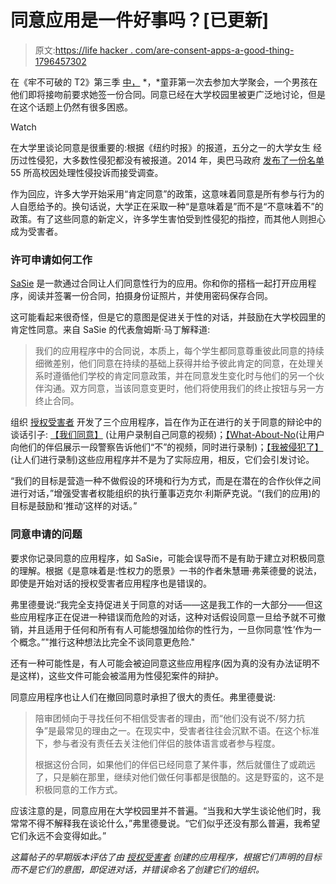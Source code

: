 # 同意应用是一件好事吗？[已更新]

> 原文:[https://life hacker . com/are-consent-apps-a-good-thing-1796457302](https://lifehacker.com/are-consent-apps-a-good-thing-1796457302)

在《牢不可破的 T2》第三季 [中，](http://www.avclub.com/tvclub/unbreakable-kimmy-schmidt-misses-mark-its-satire-c-256016) *，*童菲第一次去参加大学聚会，一个男孩在他们即将接吻前要求她签一份合同。同意已经在大学校园里被更广泛地讨论，但是在这个话题上仍然有很多困惑。

Watch

在大学里谈论同意是很重要的:根据《纽约时报》的报道，五分之一的大学女生 经历过性侵犯，大多数性侵犯都没有被报道。2014 年，奥巴马政府 [发布了一份名单](http://www.nytimes.com/2014/05/02/us/politics/us-lists-colleges-under-inquiry-over-sex-assault-cases.html)55 所高校因处理性侵投诉而接受调查。

作为回应，许多大学开始采用“肯定同意”的政策，这意味着同意是所有参与行为的人自愿给予的。换句话说，大学正在采取一种“是意味着是”而不是“不意味着不”的政策。有了这些同意的新定义，许多学生害怕受到性侵犯的指控，而其他人则担心成为受害者。

### 许可申请如何工作

[SaSie](http://sasie.date/) 是一款通过合同让人们同意性行为的应用。你和你的搭档一起打开应用程序，阅读并签署一份合同，拍摄身份证照片，并使用密码保存合同。

这可能看起来很奇怪，但是它的意图是促进关于性的对话，并鼓励在大学校园里的肯定性同意。来自 SaSie 的代表詹姆斯·马丁解释道:

> 我们的应用程序中的合同说，本质上，每个学生都同意尊重彼此同意的持续细微差别，他们同意在持续的基础上获得并给予彼此肯定的同意，在处理关系时遵循他们学校的肯定同意政策，并在同意发生变化时与他们的另一个伙伴沟通。双方同意，当该同意变更时，他们将使用我们的终止按钮与另一方终止合同。

组织 [授权受害者](http://empoweringvictims.org/) 开发了三个应用程序，旨在作为正在进行的关于同意的辩论中的谈话引子: [【我们同意】](http://we-consent.org/) (让用户录制自己同意的视频)；[【What-About-No](http://we-consent.org/index.php/41-apps-abcd/102-what-about-no-app)(让用户向他们的伴侣展示一段警察告诉他们“不”的视频，同时进行录制)；[【我被侵犯了】](http://we-consent.org/index.php/41-apps-abcd/103-i-ve-been-violated-app) (让人们进行录制)这些应用程序并不是为了实际应用，相反，它们会引发讨论。

“我们的目标是营造一种不做假设的环境和行为方式，而是在潜在的合作伙伴之间进行对话，”增强受害者权能组织的执行董事迈克尔·利斯萨克说。“(我们的应用)的目标是鼓励和‘推动’这样的对话。”

### 同意申请的问题

要求你记录同意的应用程序，如 SaSie，可能会误导而不是有助于建立对积极同意的理解。根据《是意味着是:性权力的愿景》一书的作者朱慧珊·弗莱德曼的说法，即使是开始对话的授权受害者应用程序也是错误的。

弗里德曼说:“我完全支持促进关于同意的对话——这是我工作的一大部分——但这些应用程序正在促进一种错误而危险的对话，这种对话假设同意一旦给予就不可撤销，并且适用于任何和所有有人可能想强加给你的性行为，一旦你同意‘性’作为一个概念。”"推行这种想法比完全不谈同意更危险."

还有一种可能性是，有人可能会被迫同意这些应用程序(因为真的没有办法证明不是这样)，这些文件可能会被滥用为性侵犯案件的辩护。

同意应用程序也让人们在撤回同意时承担了很大的责任。弗里德曼说:

> 陪审团倾向于寻找任何不相信受害者的理由，而“他们没有说不/努力抗争”是最常见的理由之一。在现实中，受害者往往会沉默不语。在这个标准下，参与者没有责任去关注他们伴侣的肢体语言或者参与程度。
> 
> 根据这份合同，如果他们的伴侣已经同意了某件事，然后就僵住了或疏远了，只是躺在那里，继续对他们做任何事都是很酷的。这是野蛮的，这不是积极同意的工作方式。

应该注意的是，同意应用在大学校园里并不普遍。“当我和大学生谈论他们时，我常常不得不解释我在谈论什么，”弗里德曼说。“它们似乎还没有那么普遍，我希望它们永远不会变得如此。”

*这篇帖子的早期版本评估了由* [*授权受害者*](http://empoweringvictims.org/) *创建的应用程序，根据它们声明的目标而不是它们的意图，即促进对话，并错误命名了创建它们的组织。*